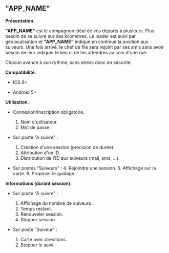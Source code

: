 **"APP_NAME"**
--------------

 **Présentation.**

**"APP_NAME"** est le compagnon idéal de vos départs à plusieurs. Plus besoin de se suivre sur des kilomètres. Le leader est suivi par géolocalisation et **"APP_NAME"** indique en continue la position aux suiveurs.
Une fois arrivé, le chef de file sera rejoint par ses amis sans avoir besoin de leur indiquer le lieu ni de les attendres au coin d'une rue.

Chacun avance à son rythme, sans stress donc en sécurité.

 **Compatibilité.**

	

 - IOS 8+

	

 - Android 5+
 
**Utilisation.**

 - Connexion/Inscription obligatoire.
	1. Nom d'utilisateur.
	2. Mot de passe.

 - Sur poste "A suivre" :
	1. Création d'une session (précision de durée).
	2. Attribution d'un ID.
	3. Distribution de l'ID aux suiveurs (mail, sms, ...).

 - Sur postes "Suiveurs" :
	4. Rejoindre une session.
	5. Affichage sur la carte.
	6. Proposer le guidage.

**Informations (durant session).**

 - Sur poste "A suivre" :
	1. Affichage du nombre de suiveurs.
	2. Temps restant.
	3. Renouveler session.
	4. Stopper session.

 - Sur poste "Suiveur" :
	1. Carte avec directions.
	2. Stopper le suivi.
